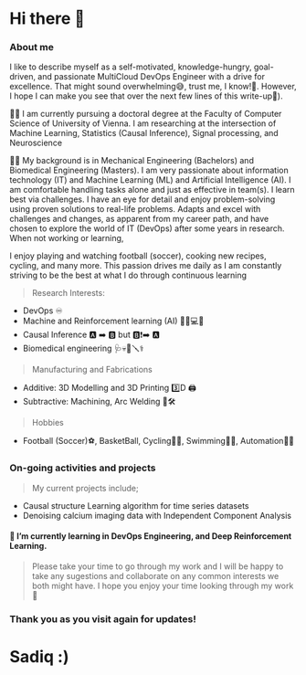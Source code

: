 # Hi there 👋

### About me
I like to describe myself as a self-motivated, knowledge-hungry, goal-driven, and passionate MultiCloud DevOps Engineer with a drive for excellence. That might sound overwhelming😅, trust me, I know!🫣. However, I hope I can make you see that over the next few lines of this write-up🤗). 

🏃‍♂️ I am currently pursuing a doctoral degree at the Faculty of Computer Science of University of Vienna. I am researching at the intersection of Machine Learning, Statistics (Causal Inference), Signal processing, and Neuroscience 

👩‍🎓 My background is in Mechanical Engineering (Bachelors) and Biomedical Engineering (Masters). I am very passionate about information technology (IT) and Machine Learning (ML) and Artificial Intelligence (AI).
I am comfortable handling tasks alone and just as effective in team(s). I learn best via challenges. I have an eye for detail and enjoy problem-solving using proven solutions to real-life problems. Adapts and excel with challenges and changes, as apparent from my career path, and have chosen to explore the world of IT (DevOps) after some years in research. When not working or learning, 

I enjoy playing and watching football (soccer), cooking new recipes, cycling, and many more. This passion drives me daily as I am constantly striving to be the best at what I do through continuous learning

> Research Interests: 
- DevOps ♾️
- Machine and Reinforcement learning (AI) 👨‍💻💻👾
- Causal Inference 🅰️ ➡️ 🅱️ but 🅱️❗️➡️ 🅰️
- Biomedical engineering 🩺💀🔧🪛⚕️

> Manufacturing and Fabrications 
-  Additive: 3D Modelling and 3D Printing 3️⃣D 🖨
-  Subtractive: Machining, Arc Welding 🥽🛠

> Hobbies
- Football (Soccer)⚽️, BasketBall, Cycling🚵‍♂️, Swimming🏊‍♀️, Automation🏧👾

### On-going activities and projects 
> My current projects include;
- Causal structure Learning algorithm for time series datasets
- Denoising calcium imaging data with Independent Component Analysis
#### 🌱 I’m currently learning in DevOps Engineering, and Deep Reinforcement Learning. 

> Please take your time to go through my work and I will be happy to take any sugestions and collaborate on any common interests we both might have. I hope you enjoy your time looking through my work🤗

### Thank you as you visit again for updates!


# Sadiq :)
